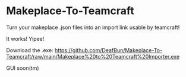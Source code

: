 # Makeplace-To-Teamcraft
Turn your makeplace .json files into an import link usable by teamcraft!

It works! Yipee!

Download the .exe: https://github.com/DeafBun/Makeplace-To-Teamcraft/raw/main/Makeplace%20to%20Teamcraft%20Importer.exe

GUI soon(tm)
